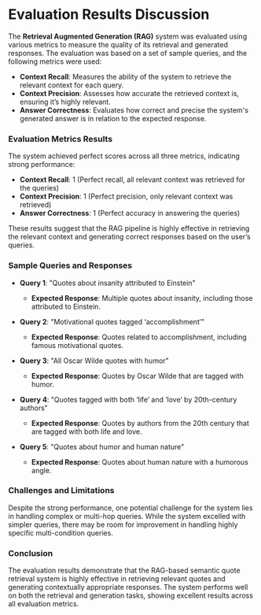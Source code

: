 # **Evaluation Results Discussion**

The **Retrieval Augmented Generation (RAG)** system was evaluated using various metrics to measure the quality of its retrieval and generated responses. The evaluation was based on a set of sample queries, and the following metrics were used:

- **Context Recall**: Measures the ability of the system to retrieve the relevant context for each query.
- **Context Precision**: Assesses how accurate the retrieved context is, ensuring it’s highly relevant.
- **Answer Correctness**: Evaluates how correct and precise the system's generated answer is in relation to the expected response.

### **Evaluation Metrics Results**

The system achieved perfect scores across all three metrics, indicating strong performance:

- **Context Recall**: 1 (Perfect recall, all relevant context was retrieved for the queries)
- **Context Precision**: 1 (Perfect precision, only relevant context was retrieved)
- **Answer Correctness**: 1 (Perfect accuracy in answering the queries)

These results suggest that the RAG pipeline is highly effective in retrieving the relevant context and generating correct responses based on the user’s queries.

### **Sample Queries and Responses**

- **Query 1**: "Quotes about insanity attributed to Einstein"
  - **Expected Response**: Multiple quotes about insanity, including those attributed to Einstein.
  
- **Query 2**: "Motivational quotes tagged ‘accomplishment’"
  - **Expected Response**: Quotes related to accomplishment, including famous motivational quotes.
  
- **Query 3**: "All Oscar Wilde quotes with humor"
  - **Expected Response**: Quotes by Oscar Wilde that are tagged with humor.

- **Query 4**: "Quotes tagged with both ‘life’ and ‘love’ by 20th-century authors"
  - **Expected Response**: Quotes by authors from the 20th century that are tagged with both life and love.

- **Query 5**: "Quotes about humor and human nature"
  - **Expected Response**: Quotes about human nature with a humorous angle.

### **Challenges and Limitations**

Despite the strong performance, one potential challenge for the system lies in handling complex or multi-hop queries. While the system excelled with simpler queries, there may be room for improvement in handling highly specific multi-condition queries.

### **Conclusion**

The evaluation results demonstrate that the RAG-based semantic quote retrieval system is highly effective in retrieving relevant quotes and generating contextually appropriate responses. The system performs well on both the retrieval and generation tasks, showing excellent results across all evaluation metrics.
